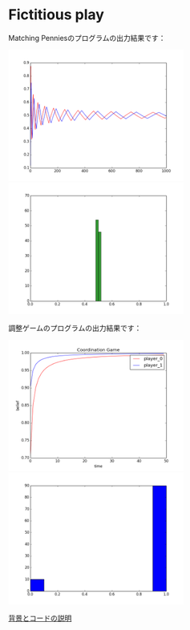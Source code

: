 Fictitious play
========

Matching Penniesのプログラムの出力結果です：

<img src="move.png" alt="move" width="350"/>
<img src="hist.png" alt="hist1" width="350"/>

調整ゲームのプログラムの出力結果です：

<img src="coordinationplot.png" alt="coordination_plot" width="350"/>
<img src="coordinationhist.png" alt="coordination_hist" width="350"/>

[背景とコードの説明](https://docs.google.com/viewer?url=https://github.com/yoshimasaogawa/fictitiousplay/blob/master/fictplay.pdf?raw=true)